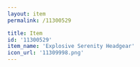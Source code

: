 ```yaml
---
layout: item
permalink: /11300529

title: Item
id: '11300529'
item_name: 'Explosive Serenity Headgear'
icon_url: '11309998.png'
---
```

